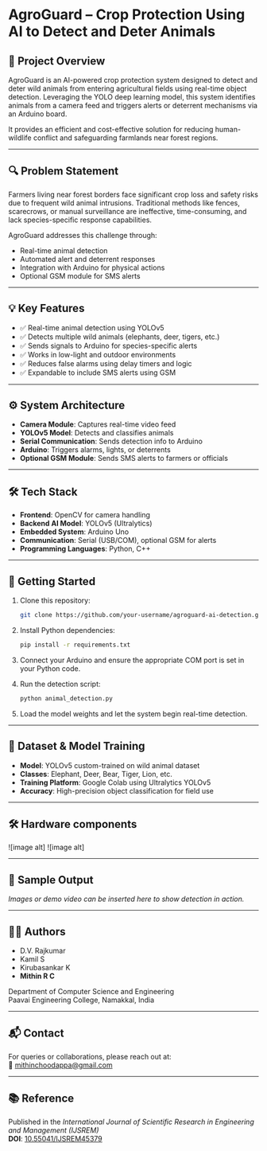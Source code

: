 # AgroGuard – Crop Protection Using AI to Detect and Deter Animals

## 📌 Project Overview

AgroGuard is an AI-powered crop protection system designed to detect and deter wild animals from entering agricultural fields using real-time object detection. Leveraging the YOLO deep learning model, this system identifies animals from a camera feed and triggers alerts or deterrent mechanisms via an Arduino board.

It provides an efficient and cost-effective solution for reducing human-wildlife conflict and safeguarding farmlands near forest regions.

---

## 🔍 Problem Statement

Farmers living near forest borders face significant crop loss and safety risks due to frequent wild animal intrusions. Traditional methods like fences, scarecrows, or manual surveillance are ineffective, time-consuming, and lack species-specific response capabilities.

AgroGuard addresses this challenge through:
- Real-time animal detection
- Automated alert and deterrent responses
- Integration with Arduino for physical actions
- Optional GSM module for SMS alerts

---

## 💡 Key Features

- ✅ Real-time animal detection using YOLOv5
- ✅ Detects multiple wild animals (elephants, deer, tigers, etc.)
- ✅ Sends signals to Arduino for species-specific alerts
- ✅ Works in low-light and outdoor environments
- ✅ Reduces false alarms using delay timers and logic
- ✅ Expandable to include SMS alerts using GSM

---

## ⚙️ System Architecture

- **Camera Module**: Captures real-time video feed
- **YOLOv5 Model**: Detects and classifies animals
- **Serial Communication**: Sends detection info to Arduino
- **Arduino**: Triggers alarms, lights, or deterrents
- **Optional GSM Module**: Sends SMS alerts to farmers or officials

---

## 🛠️ Tech Stack

- **Frontend**: OpenCV for camera handling
- **Backend AI Model**: YOLOv5 (Ultralytics)
- **Embedded System**: Arduino Uno
- **Communication**: Serial (USB/COM), optional GSM for alerts
- **Programming Languages**: Python, C++

---

## 🚀 Getting Started

1. Clone this repository:
    ```bash
    git clone https://github.com/your-username/agroguard-ai-detection.git
    ```

2. Install Python dependencies:
    ```bash
    pip install -r requirements.txt
    ```

3. Connect your Arduino and ensure the appropriate COM port is set in your Python code.

4. Run the detection script:
    ```bash
    python animal_detection.py
    ```

5. Load the model weights and let the system begin real-time detection.

---

## 🧠 Dataset & Model Training

- **Model**: YOLOv5 custom-trained on wild animal dataset
- **Classes**: Elephant, Deer, Bear, Tiger, Lion, etc.
- **Training Platform**: Google Colab using Ultralytics YOLOv5
- **Accuracy**: High-precision object classification for field use

---

## 🛠️ Hardware components
![image alt]
![image alt]


---

## 📸 Sample Output

*Images or demo video can be inserted here to show detection in action.*

---

## 👨‍💻 Authors

- D.V. Rajkumar
- Kamil S
- Kirubasankar K
- **Mithin R C**

Department of Computer Science and Engineering  
Paavai Engineering College, Namakkal, India

---

## 📬 Contact

For queries or collaborations, please reach out at:  
📧 mithinchoodappa@gmail.com

---

## 📚 Reference

Published in the *International Journal of Scientific Research in Engineering and Management (IJSREM)*  
**DOI**: [10.55041/IJSREM45379](https://www.ijsrem.com/)

